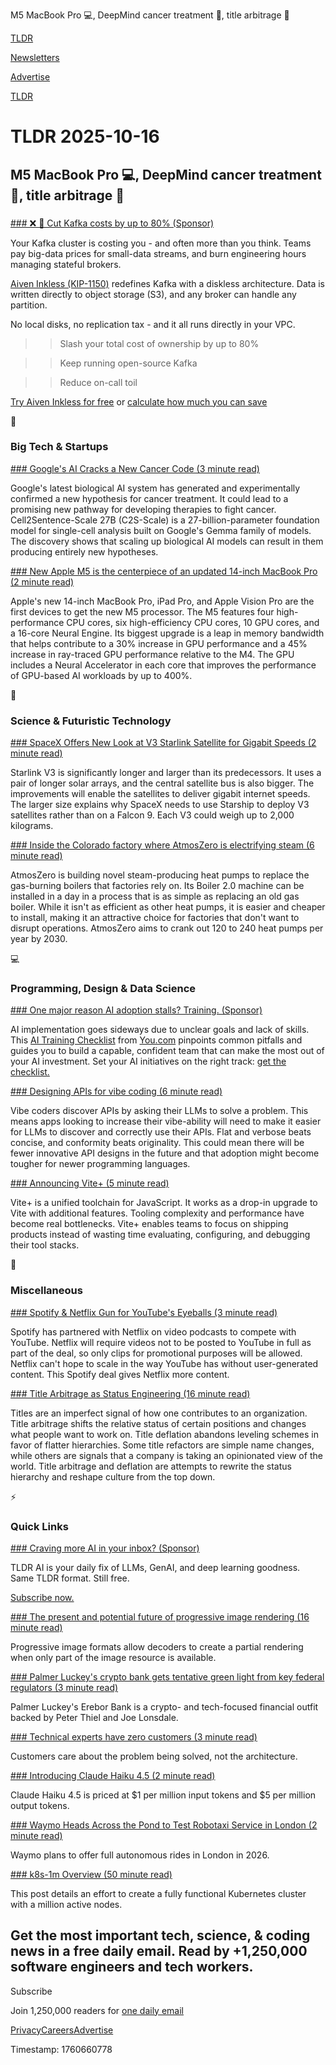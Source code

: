 M5 MacBook Pro 💻, DeepMind cancer treatment 💊, title arbitrage 💼

[TLDR](/)

[Newsletters](/newsletters)

[Advertise](https://advertise.tldr.tech/)

[TLDR](/)

# TLDR 2025-10-16

## M5 MacBook Pro 💻, DeepMind cancer treatment 💊, title arbitrage 💼

### 

[### ❌ 💾 Cut Kafka costs by up to 80% (Sponsor)](https://aiven.io/inkless?utm_source=---&amp;utm_medium=sponsored&amp;&amp;utm_content=tldr)

Your Kafka cluster is costing you - and often more than you think. Teams pay big-data prices for small-data streams, and burn engineering hours managing stateful brokers.

[Aiven Inkless (KIP-1150)](https://aiven.io/inkless?utm_source=---&utm_medium=sponsored&&utm_content=tldr) redefines Kafka with a diskless architecture. Data is written directly to object storage (S3), and any broker can handle any partition.

No local disks, no replication tax - and it all runs directly in your VPC.

>> Slash your total cost of ownership by up to 80%

>> Keep running open-source Kafka

>> Reduce on-call toil

[Try Aiven Inkless for free](https://aiven.io/inkless?utm_source=---&utm_medium=sponsored&&utm_content=tldr) or [calculate how much you can save](https://aiven.io/inkless?utm_source=---&utm_medium=sponsored&&utm_content=tldr)

📱

### Big Tech & Startups

[### Google's AI Cracks a New Cancer Code (3 minute read)](https://decrypt.co/344454/google-ai-cracks-new-cancer-code?utm_source=tldrnewsletter)

Google's latest biological AI system has generated and experimentally confirmed a new hypothesis for cancer treatment. It could lead to a promising new pathway for developing therapies to fight cancer. Cell2Sentence-Scale 27B (C2S-Scale) is a 27-billion-parameter foundation model for single-cell analysis built on Google's Gemma family of models. The discovery shows that scaling up biological AI models can result in them producing entirely new hypotheses.

[### New Apple M5 is the centerpiece of an updated 14-inch MacBook Pro (2 minute read)](https://arstechnica.com/gadgets/2025/10/new-apple-m5-is-the-centerpiece-of-an-updated-14-inch-macbook-pro/?utm_source=tldrnewsletter)

Apple's new 14-inch MacBook Pro, iPad Pro, and Apple Vision Pro are the first devices to get the new M5 processor. The M5 features four high-performance CPU cores, six high-efficiency CPU cores, 10 GPU cores, and a 16-core Neural Engine. Its biggest upgrade is a leap in memory bandwidth that helps contribute to a 30% increase in GPU performance and a 45% increase in ray-traced GPU performance relative to the M4. The GPU includes a Neural Accelerator in each core that improves the performance of GPU-based AI workloads by up to 400%.

🚀

### Science & Futuristic Technology

[### SpaceX Offers New Look at V3 Starlink Satellite for Gigabit Speeds (2 minute read)](https://www.pcmag.com/news/spacex-offers-new-look-at-v3-starlink-satellite-for-gigabit-speeds?utm_source=tldrnewsletter)

Starlink V3 is significantly longer and larger than its predecessors. It uses a pair of longer solar arrays, and the central satellite bus is also bigger. The improvements will enable the satellites to deliver gigabit internet speeds. The larger size explains why SpaceX needs to use Starship to deploy V3 satellites rather than on a Falcon 9. Each V3 could weigh up to 2,000 kilograms.

[### Inside the Colorado factory where AtmosZero is electrifying steam (6 minute read)](https://www.canarymedia.com/articles/heat-pumps/colorado-factory-atmoszero-industrial-decarbonization?utm_source=tldrnewsletter)

AtmosZero is building novel steam-producing heat pumps to replace the gas-burning boilers that factories rely on. Its Boiler 2.0 machine can be installed in a day in a process that is as simple as replacing an old gas boiler. While it isn't as efficient as other heat pumps, it is easier and cheaper to install, making it an attractive choice for factories that don't want to disrupt operations. AtmosZero aims to crank out 120 to 240 heat pumps per year by 2030.

💻

### Programming, Design & Data Science

[### One major reason AI adoption stalls? Training. (Sponsor)](https://about.you.com/ai-training-checklist?utm_campaign=25205945-TLDR%20Tech%20secondary%2010%2F16&amp;utm_source=external-newsletter&amp;utm_medium=email&amp;utm_term=tldrtech1016secondary&amp;utm_content=tldrtech1016secondary)

AI implementation goes sideways due to unclear goals and lack of skills. This [AI Training Checklist](https://about.you.com/ai-training-checklist?utm_campaign=25205945-TLDR%20Tech%20secondary%2010%2F16&utm_source=external-newsletter&utm_medium=email&utm_term=tldrtech1016secondary&utm_content=tldrtech1016secondary) from [You.com](https://about.you.com/ai-training-checklist?utm_campaign=25205945-TLDR%20Tech%20secondary%2010%2F16&utm_source=external-newsletter&utm_medium=email&utm_term=tldrtech1016secondary&utm_content=tldrtech1016secondary) pinpoints common pitfalls and guides you to build a capable, confident team that can make the most out of your AI investment. Set your AI initiatives on the right track: [get the checklist.](https://about.you.com/ai-training-checklist?utm_campaign=25205945-TLDR%20Tech%20secondary%2010%2F16&utm_source=external-newsletter&utm_medium=email&utm_term=tldrtech1016secondary&utm_content=tldrtech1016secondary)

[### Designing APIs for vibe coding (6 minute read)](https://slinkydeveloper.com/blog/designing-apis-for-vibe-coding/?utm_source=tldrnewsletter)

Vibe coders discover APIs by asking their LLMs to solve a problem. This means apps looking to increase their vibe-ability will need to make it easier for LLMs to discover and correctly use their APIs. Flat and verbose beats concise, and conformity beats originality. This could mean there will be fewer innovative API designs in the future and that adoption might become tougher for newer programming languages.

[### Announcing Vite+ (5 minute read)](https://voidzero.dev/posts/announcing-vite-plus?utm_source=tldrnewsletter)

Vite+ is a unified toolchain for JavaScript. It works as a drop-in upgrade to Vite with additional features. Tooling complexity and performance have become real bottlenecks. Vite+ enables teams to focus on shipping products instead of wasting time evaluating, configuring, and debugging their tool stacks.

🎁

### Miscellaneous

[### Spotify & Netflix Gun for YouTube's Eyeballs (3 minute read)](https://spyglass.org/spotify-netflix-video-podcasts-youtube/?utm_source=tldrnewsletter)

Spotify has partnered with Netflix on video podcasts to compete with YouTube. Netflix will require videos not to be posted to YouTube in full as part of the deal, so only clips for promotional purposes will be allowed. Netflix can't hope to scale in the way YouTube has without user-generated content. This Spotify deal gives Netflix more content.

[### Title Arbitrage as Status Engineering (16 minute read)](https://www.humaninvariant.com/blog/titles?utm_source=tldrnewsletter)

Titles are an imperfect signal of how one contributes to an organization. Title arbitrage shifts the relative status of certain positions and changes what people want to work on. Title deflation abandons leveling schemes in favor of flatter hierarchies. Some title refactors are simple name changes, while others are signals that a company is taking an opinionated view of the world. Title arbitrage and deflation are attempts to rewrite the status hierarchy and reshape culture from the top down.

⚡

### Quick Links

[### Craving more AI in your inbox? (Sponsor)](https://tldr.tech/ai/?utm_source=tldr&amp;utm_medium=newsletter&amp;utm_campaign=quicklinks10162025)

TLDR AI is your daily fix of LLMs, GenAI, and deep learning goodness. Same TLDR format. Still free.

[Subscribe now.](https://tldr.tech/ai/?utm_source=tldr&utm_medium=newsletter&utm_campaign=quicklinks10162025)

[### The present and potential future of progressive image rendering (16 minute read)](https://jakearchibald.com/2025/present-and-future-of-progressive-image-rendering/?utm_source=tldrnewsletter)

Progressive image formats allow decoders to create a partial rendering when only part of the image resource is available.

[### Palmer Luckey's crypto bank gets tentative green light from key federal regulators (3 minute read)](https://ca.finance.yahoo.com/news/palmer-luckeys-crypto-bank-gets-210032485.html?utm_source=tldrnewsletter)

Palmer Luckey's Erebor Bank is a crypto- and tech-focused financial outfit backed by Peter Thiel and Joe Lonsdale.

[### Technical experts have zero customers (3 minute read)](https://www.ivan.codes/thoughts/technical-experts-have-zero-customers?utm_source=tldrnewsletter)

Customers care about the problem being solved, not the architecture.

[### Introducing Claude Haiku 4.5 (2 minute read)](https://simonwillison.net/2025/Oct/15/claude-haiku-45/?utm_source=tldrnewsletter)

Claude Haiku 4.5 is priced at $1 per million input tokens and $5 per million output tokens.

[### Waymo Heads Across the Pond to Test Robotaxi Service in London (2 minute read)](https://www.pcmag.com/news/waymo-heads-across-the-pond-to-test-robotaxi-service-in-london?utm_source=tldrnewsletter)

Waymo plans to offer full autonomous rides in London in 2026.

[### k8s-1m Overview (50 minute read)](https://bchess.github.io/k8s-1m/?utm_source=tldrnewsletter)

This post details an effort to create a fully functional Kubernetes cluster with a million active nodes.

## Get the most important tech, science, & coding news in a free daily email. Read by +1,250,000 software engineers and tech workers.

Subscribe

Join 1,250,000 readers for [one daily email](/api/latest/tech)

[Privacy](/privacy)[Careers](https://jobs.ashbyhq.com/tldr.tech)[Advertise](/tech/advertise)

Timestamp: 1760660778